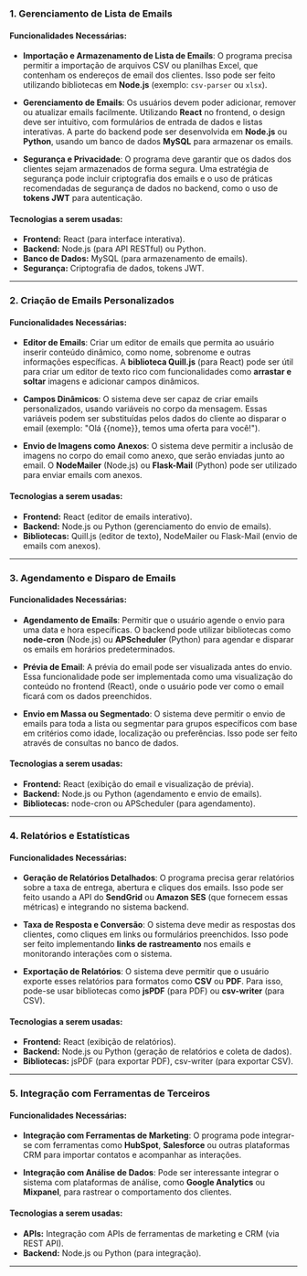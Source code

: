 
### **1. Gerenciamento de Lista de Emails**

#### **Funcionalidades Necessárias:**
- **Importação e Armazenamento de Lista de Emails**: O programa precisa permitir a importação de arquivos CSV ou planilhas Excel, que contenham os endereços de email dos clientes. Isso pode ser feito utilizando bibliotecas em **Node.js** (exemplo: `csv-parser` ou `xlsx`).
  
- **Gerenciamento de Emails**: Os usuários devem poder adicionar, remover ou atualizar emails facilmente. Utilizando **React** no frontend, o design deve ser intuitivo, com formulários de entrada de dados e listas interativas. A parte do backend pode ser desenvolvida em **Node.js** ou **Python**, usando um banco de dados **MySQL** para armazenar os emails.

- **Segurança e Privacidade**: O programa deve garantir que os dados dos clientes sejam armazenados de forma segura. Uma estratégia de segurança pode incluir criptografia dos emails e o uso de práticas recomendadas de segurança de dados no backend, como o uso de **tokens JWT** para autenticação.

#### **Tecnologias a serem usadas:**
- **Frontend:** React (para interface interativa).
- **Backend:** Node.js (para API RESTful) ou Python.
- **Banco de Dados:** MySQL (para armazenamento de emails).
- **Segurança:** Criptografia de dados, tokens JWT.

---

### **2. Criação de Emails Personalizados**

#### **Funcionalidades Necessárias:**
- **Editor de Emails**: Criar um editor de emails que permita ao usuário inserir conteúdo dinâmico, como nome, sobrenome e outras informações específicas. A **biblioteca Quill.js** (para React) pode ser útil para criar um editor de texto rico com funcionalidades como **arrastar e soltar** imagens e adicionar campos dinâmicos.

- **Campos Dinâmicos**: O sistema deve ser capaz de criar emails personalizados, usando variáveis no corpo da mensagem. Essas variáveis podem ser substituídas pelos dados do cliente ao disparar o email (exemplo: "Olá {{nome}}, temos uma oferta para você!").
  
- **Envio de Imagens como Anexos**: O sistema deve permitir a inclusão de imagens no corpo do email como anexo, que serão enviadas junto ao email. O **NodeMailer** (Node.js) ou **Flask-Mail** (Python) pode ser utilizado para enviar emails com anexos.

#### **Tecnologias a serem usadas:**
- **Frontend:** React (editor de emails interativo).
- **Backend:** Node.js ou Python (gerenciamento do envio de emails).
- **Bibliotecas:** Quill.js (editor de texto), NodeMailer ou Flask-Mail (envio de emails com anexos).

---

### **3. Agendamento e Disparo de Emails**

#### **Funcionalidades Necessárias:**
- **Agendamento de Emails**: Permitir que o usuário agende o envio para uma data e hora específicas. O backend pode utilizar bibliotecas como **node-cron** (Node.js) ou **APScheduler** (Python) para agendar e disparar os emails em horários predeterminados.

- **Prévia de Email**: A prévia do email pode ser visualizada antes do envio. Essa funcionalidade pode ser implementada como uma visualização do conteúdo no frontend (React), onde o usuário pode ver como o email ficará com os dados preenchidos.

- **Envio em Massa ou Segmentado**: O sistema deve permitir o envio de emails para toda a lista ou segmentar para grupos específicos com base em critérios como idade, localização ou preferências. Isso pode ser feito através de consultas no banco de dados.

#### **Tecnologias a serem usadas:**
- **Frontend:** React (exibição do email e visualização de prévia).
- **Backend:** Node.js ou Python (agendamento e envio de emails).
- **Bibliotecas:** node-cron ou APScheduler (para agendamento).

---

### **4. Relatórios e Estatísticas**

#### **Funcionalidades Necessárias:**
- **Geração de Relatórios Detalhados**: O programa precisa gerar relatórios sobre a taxa de entrega, abertura e cliques dos emails. Isso pode ser feito usando a API do **SendGrid** ou **Amazon SES** (que fornecem essas métricas) e integrando no sistema backend.

- **Taxa de Resposta e Conversão**: O sistema deve medir as respostas dos clientes, como cliques em links ou formulários preenchidos. Isso pode ser feito implementando **links de rastreamento** nos emails e monitorando interações com o sistema.

- **Exportação de Relatórios**: O sistema deve permitir que o usuário exporte esses relatórios para formatos como **CSV** ou **PDF**. Para isso, pode-se usar bibliotecas como **jsPDF** (para PDF) ou **csv-writer** (para CSV).

#### **Tecnologias a serem usadas:**
- **Frontend:** React (exibição de relatórios).
- **Backend:** Node.js ou Python (geração de relatórios e coleta de dados).
- **Bibliotecas:** jsPDF (para exportar PDF), csv-writer (para exportar CSV).

---

### **5. Integração com Ferramentas de Terceiros**

#### **Funcionalidades Necessárias:**
- **Integração com Ferramentas de Marketing**: O programa pode integrar-se com ferramentas como **HubSpot**, **Salesforce** ou outras plataformas CRM para importar contatos e acompanhar as interações.

- **Integração com Análise de Dados**: Pode ser interessante integrar o sistema com plataformas de análise, como **Google Analytics** ou **Mixpanel**, para rastrear o comportamento dos clientes.

#### **Tecnologias a serem usadas:**
- **APIs:** Integração com APIs de ferramentas de marketing e CRM (via REST API).
- **Backend:** Node.js ou Python (para integração).

---


